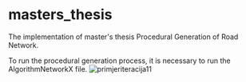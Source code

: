 # masters_thesis
 The implementation of master's thesis Procedural Generation of Road Network.

 To run the procedural generation process, it is necessary to run the AlgorithmNetworkX file.
![primjeriteracija11](https://github.com/antonijaengler/masters_thesis/assets/92442225/4d3f49e7-844f-481d-9ad2-3a050ab0e8e4)
